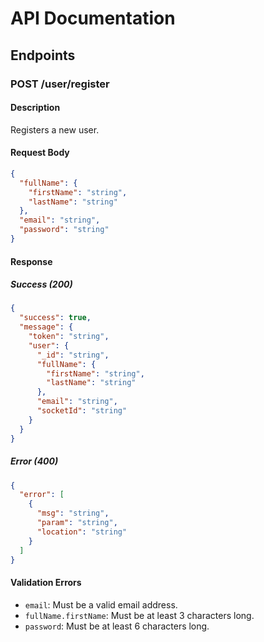 # API Documentation

## Endpoints

### POST /user/register

#### Description
Registers a new user.

#### Request Body
```json
{
  "fullName": {
    "firstName": "string",
    "lastName": "string"
  },
  "email": "string",
  "password": "string"
}
```

#### Response

##### Success (200)
```json
{
  "success": true,
  "message": {
    "token": "string",
    "user": {
      "_id": "string",
      "fullName": {
        "firstName": "string",
        "lastName": "string"
      },
      "email": "string",
      "socketId": "string"
    }
  }
}
```

##### Error (400)
```json
{
  "error": [
    {
      "msg": "string",
      "param": "string",
      "location": "string"
    }
  ]
}
```

#### Validation Errors
- `email`: Must be a valid email address.
- `fullName.firstName`: Must be at least 3 characters long.
- `password`: Must be at least 6 characters long.
